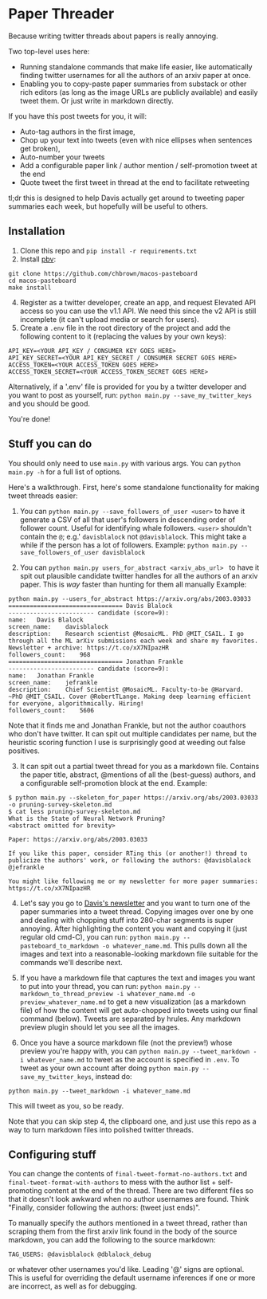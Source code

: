 # Paper Threader

Because writing twitter threads about papers is really annoying.

Two top-level uses here:

 - Running standalone commands that make life easier, like automatically finding twitter usernames for all the authors of an arxiv paper at once.
 - Enabling you to copy-paste paper summaries from substack or other rich editors (as long as the image URLs are publicly available) and easily tweet them. Or just write in markdown directly.

If you have this post tweets for you, it will:

 - Auto-tag authors in the first image,
 - Chop up your text into tweets (even with nice ellipses when sentences get broken),
 - Auto-number your tweets
 - Add a configurable paper link / author mention / self-promotion tweet at the end
 - Quote tweet the first tweet in thread at the end to facilitate retweeting

tl;dr this is designed to help Davis actually get around to tweeting paper summaries each week, but hopefully will be useful to others.

## Installation

1. Clone this repo and `pip install -r requirements.txt`
2. Install [pbv](https://github.com/chbrown/macos-pasteboard):
```shell
git clone https://github.com/chbrown/macos-pasteboard
cd macos-pasteboard
make install
```
4. Register as a twitter developer, create an app, and request Elevated API access so you can use the v1.1 API. We need this since the v2 API is still incomplete (it can't upload media or search for users).
5. Create a `.env` file in the root directory of the project and add the following content to it (replacing the values by your own keys):
``` shell
API_KEY=<YOUR API_KEY / CONSUMER KEY GOES HERE>
API_KEY_SECRET=<YOUR API_KEY_SECRET / CONSUMER SECRET GOES HERE>
ACCESS_TOKEN=<YOUR ACCESS_TOKEN GOES HERE>
ACCESS_TOKEN_SECRET=<YOUR ACCESS_TOKEN_SECRET GOES HERE>
```
Alternatively, if a '.env' file is provided for you by a twitter developer and you want to post as yourself, run:
`python main.py --save_my_twitter_keys` and you should be good.

You're done!


## Stuff you can do

You should only need to use `main.py` with various args. You can `python main.py -h` for a full list of options.

 <!-- Here's an overview of all the things it can do (just the nicely formatted output `python main.py -h`). -->
<!-- ```
  -h, --help
    show this help message and exit
  -i, --in_path
    path to read from, if applicable
  -o, --out_path
    path to write to, if applicable
  --save_my_twitter_keys
    Run this to get ACCESS_TOKEN and ACCESS_TOKEN_SECRET to put in a .env
    file (by default, writes to .my.env). These are tied to your account
    and allow posting as you.
  --save_followers_of_user
    a twitter username, without the leading "@" to save thefollowers of
    as a csv in follower_lists
  --users_for_abstract
    URL of arxiv abstract; prints info about twitterusers that might
    correspond to the authors
  --skeleton_for_paper
    URL of arxiv abstract; writes/prints a markdown file with a
    bare-bones tweet thread to manually work modify; not to be mixed with
    auto-tweeting due to duplicate final tweets
  --pasteboard_to_markdown
    Tries turning contents of macos clipboard into a markdown file
  --markdown_to_thread_preview
    Turns a markdown file into another md file with hrules where tweet
    boundaries will be with --tweet_markdown
  --tweet_markdown
    Tweets contents of a markdown file as a thread. Use
    --markdown_to_thread_preview to check content first.
``` -->

Here's a walkthrough. First, here's some standalone functionality for making tweet threads easier:

1. You can `python main.py --save_followers_of_user <user>` to have it generate a CSV of all that user's followers in descending order of follower count. Useful for identifying whale followers. `<user>` shouldn't contain the `@`; e.g.' `davisblalock` not `@davisblalock`. This might take a while if the person has a lot of followers.
Example: `python main.py --save_followers_of_user davisblalock`

2. You can `python main.py users_for_abstract <arxiv_abs_url> ` to have it spit out plausible candidate twitter handles for all the authors of an arxiv paper. This is *way* faster than hunting for them all manually
Example:
```
python main.py --users_for_abstract https://arxiv.org/abs/2003.03033
================================ Davis Blalock
------------------------ candidate (score=9):
name:	Davis Blalock
screen_name:	davisblalock
description:	Research scientist @MosaicML. PhD @MIT_CSAIL. I go through all the ML arXiv submissions each week and share my favorites. Newsletter + archive: https://t.co/xX7NIpazHR
followers_count:	968
================================ Jonathan Frankle
------------------------ candidate (score=9):
name:	Jonathan Frankle
screen_name:	jefrankle
description:	Chief Scientist @MosaicML. Faculty-to-be @Harvard. ~PhD @MIT_CSAIL. Cover @RobertTLange. Making deep learning efficient for everyone, algorithmically. Hiring!
followers_count:	5606
```
Note that it finds me and Jonathan Frankle, but not the author coauthors who don't have twitter. It can spit out multiple candidates per name, but the heuristic scoring function I use is surprisingly good at weeding out false positives.

3. It can spit out a partial tweet thread for you as a markdown file. Contains the paper title, abstract, @mentions of all the (best-guess) authors, and a configurable self-promotion block at the end.
Example:
```
$ python main.py --skeleton_for_paper https://arxiv.org/abs/2003.03033 -o pruning-survey-skeleton.md
$ cat less pruning-survey-skeleton.md
What is the State of Neural Network Pruning?
<abstract omitted for brevity>

Paper: https://arxiv.org/abs/2003.03033

If you like this paper, consider RTing this (or another!) thread to publicize the authors' work, or following the authors: @davisblalock @jefrankle

You might like following me or my newsletter for more paper summaries: https://t.co/xX7NIpazHR
```

4. Let's say you go to [Davis's newsletter](https://dblalock.substack.com/p/2022-5-8-opt-175b-better-depth-estimation?s=r) and you want to turn one of the paper summaries into a tweet thread. Copying images over one by one and dealing with chopping stuff into 280-char segments is super annoying. After highlighting the content you want and copying it (just regular old cmd-C), you can run:
`python main.py --pasteboard_to_markdown -o whatever_name.md`. This pulls down all the images and text into a reasonable-looking markdown file suitable for the commands we'll describe next.

5. If you have a markdown file that captures the text and images you want to put into your thread, you can run:
`python main.py --markdown_to_thread_preview -i whatever_name.md -o preview_whatever_name.md` to get a new visualization (as a markdown file) of how the content will get auto-chopped into tweets using our final command (below). Tweets are separated by hrules. Any markdown preview plugin should let you see all the images.

6. Once you have a source markdown file (not the preview!) whose preview you're happy with, you can
`python main.py --tweet_markdown -i whatever_name.md`
to tweet as the account is specified in `.env`. To tweet as your own account after doing `python main.py --save_my_twitter_keys`, instead do:
```
python main.py --tweet_markdown -i whatever_name.md
```
This will tweet as you, so be ready.

Note that you can skip step 4, the clipboard one, and just use this repo as a way to turn markdown files into polished twitter threads.


## Configuring stuff

You can change the contents of `final-tweet-format-no-authors.txt` and `final-tweet-format-with-authors` to mess with the author list + self-promoting content at the end of the thread. There are two different files so that it doesn't look awkward when no author usernames are found. Think "Finally, consider following the authors: (tweet just ends)".

To manually specify the authors mentioned in a tweet thread, rather than scraping them from the first arxiv link found in the body of the source markdown, you can add the following to the source markdown:
```
TAG_USERS: @davisblalock @dblalock_debug
```
or whatever other usernames you'd like. Leading '@' signs are optional. This is useful for overriding the default username inferences if one or more are incorrect, as well as for debugging.
